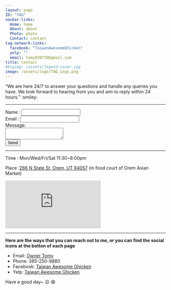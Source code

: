 ```yaml
---
layout: page
ID: "TAG"
navbar-links:
  Home: home
  About: about
  Photo: photo
  Contact: contact
tag-network-links:
  facebook: "TaiwanAwesomeGhicken"
  yelp: ""
  email: tomy830710@gmail.com
title: Contact
#bigimg: /assets/legend-cover.jpg
image: /assets/logo/TAG_Logo.png
---
```


<div class="contact-box" id="tag-contact-box">
  <div>“We are here 24/7 to answer your questions and handle any queries you have. We   look forward to hearing from you and aim to reply within 24 hours.” :smiley: </div>
   <hr>
   <form id="info-form" action="https://formspree.io/tomy830710@gmail.com" method="POST">
     Name : <input type="text" name="Name" /> <br>
     Email  : <input type="email" name="Email_address" /> <br>
     Message: <br>
     <textarea name="Message" id="info-msg" wrap="soft"></textarea><br>
     <button type="submit" id="info-button">Send</button>
   </form>
</div>

---
Time : Mon/Wed/Fri/Sat 11:30~8:00pm

Place :[266 N State St, Orem, UT 84057](https://goo.gl/maps/JFXUiYvGJMp) (in food court of Orem Asian Market)

<div class="mapouter">
    <div class="gmap_canvas">
        <iframe class="mapouter" id="gmap_canvas" src="https://maps.google.com/maps?q=266%20N%20State%20St%2C%20Orem%2C%20UT%2084057-4746&t=&z=17&ie=UTF8&iwloc=&output=embed" frameborder="0" scrolling="no" marginheight="0" marginwidth="0"></iframe>
        <a href="https://www.embedgooglemap.net"></a>
    </div>
</div>

---
**Here are the ways that you can reach out to me, or you can find the social icons at the botton of each page**

* Email: [Owner Tomy](mailto:tomy830710@gmail.com)
* Phone: 385-250-9880
* Facebook: [Taiwan Awesome Ghicken](https://www.facebook.com/TaiwanAwesomeGhicken)
* Yelp: [Taiwan Awesome Ghicken](https://yelp.to/qTKq/fz3RrOr9XS)

Have a good day~ :wink: :smile: 

